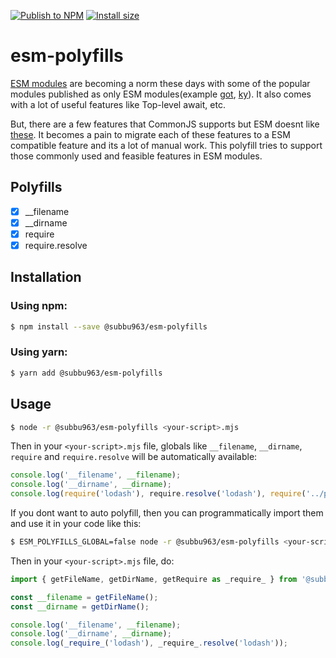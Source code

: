 [![Publish to NPM](https://github.com/subbu963/esm-polyfills/actions/workflows/main.yml/badge.svg)](https://github.com/subbu963/esm-polyfills/actions/workflows/main.yml)
[![Install size](https://packagephobia.com/badge?p=@subbu963/esm-polyfills)](https://packagephobia.com/result?p=@subbu963/esm-polyfills)
# esm-polyfills

[ESM modules](https://nodejs.org/api/esm.html#modules-ecmascript-modules) are becoming a norm these days with some of the popular modules published as only ESM modules(example [got](https://github.com/sindresorhus/got), [ky](https://github.com/sindresorhus/ky)). It also comes with a lot of useful features like Top-level await, etc.

But, there are a few features that CommonJS supports but ESM doesnt like [these](https://nodejs.org/api/esm.html#differences-between-es-modules-and-commonjs).
It becomes a pain to migrate each of these features to a ESM compatible feature and its a lot of manual work. This polyfill tries to support those commonly used and feasible features in ESM modules.

## Polyfills

-   [x] \_\_filename
-   [x] \_\_dirname
-   [x] require
-   [x] require.resolve

## Installation

### Using npm:

```bash
$ npm install --save @subbu963/esm-polyfills
```

### Using yarn:

```bash
$ yarn add @subbu963/esm-polyfills
```

## Usage

```bash
$ node -r @subbu963/esm-polyfills <your-script>.mjs
```

Then in your `<your-script>.mjs` file, globals like `__filename`, `__dirname`, `require` and `require.resolve` will be automatically available:

```javascript
console.log('__filename', __filename);
console.log('__dirname', __dirname);
console.log(require('lodash'), require.resolve('lodash'), require('../package.json'));
```

If you dont want to auto polyfill, then you can programmatically import them and use it in your code like this:

```bash
$ ESM_POLYFILLS_GLOBAL=false node -r @subbu963/esm-polyfills <your-script>.mjs
```

Then in your `<your-script>.mjs` file, do:

```javascript
import { getFileName, getDirName, getRequire as _require_ } from '@subbu963/esm-polyfills';

const __filename = getFileName();
const __dirname = getDirName();

console.log('__filename', __filename);
console.log('__dirname', __dirname);
console.log(_require_('lodash'), _require_.resolve('lodash'));
```
